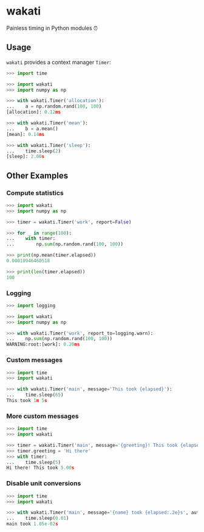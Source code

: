 # wakati
Painless timing in Python modules ⏰

## Usage
`wakati` provides a context manager `Timer`:

```python
>>> import time

>>> import wakati
>>> import numpy as np

>>> with wakati.Timer('allocation'):
...    a = np.random.rand(100, 100)
[allocation]: 0.12ms

>>> with wakati.Timer('mean'):
...    b = a.mean()
[mean]: 0.14ms

>>> with wakati.Timer('sleep'):
...    time.sleep(2)
[sleep]: 2.00s
```

## Other Examples

### Compute statistics

```python
>>> import wakati
>>> import numpy as np

>>> timer = wakati.Timer('work', report=False)

>>> for _ in range(100):
...    with timer:
...        np.sum(np.random.rand(100, 100))

>>> print(np.mean(timer.elapsed))
0.00010946460518

>>> print(len(timer.elapsed))
100
```

### Logging

```python
>>> import logging

>>> import wakati
>>> import numpy as np

>>> with wakati.Timer('work', report_to=logging.warn):
...    np.sum(np.random.rand(100, 100))
WARNING:root:[work]: 0.20ms
```

### Custom messages

```python
>>> import time
>>> import wakati

>>> with wakati.Timer('main', message='This took {elapsed}'):
...    time.sleep(65)
This took 1m 5s
```

### More custom messages

```python
>>> import time
>>> import wakati

>>> timer = wakati.Timer('main', message='{greeting}! This took {elapsed}')
>>> timer.greeting = 'Hi there'
>>> with timer:
...    time.sleep(5)
Hi there! This took 5.00s
```

### Disable unit conversions

```python
>>> import time
>>> import wakati

>>> with wakati.Timer('main', message='{name} took {elapsed:.2e}s', auto_unit=False):
...    time.sleep(0.01)
main took 1.05e-02s
